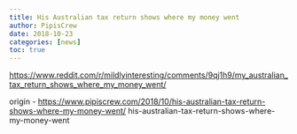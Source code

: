 ```yaml
---
title: His Australian tax return shows where my money went
author: PipisCrew
date: 2018-10-23
categories: [news]
toc: true
---
```


https://www.reddit.com/r/mildlyinteresting/comments/9qj1h9/my_australian_tax_return_shows_where_my_money_went/

origin - https://www.pipiscrew.com/2018/10/his-australian-tax-return-shows-where-my-money-went/ his-australian-tax-return-shows-where-my-money-went